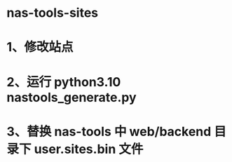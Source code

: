 # nas-tools-sites

# 1、修改站点

# 2、运行 python3.10 nastools_generate.py

# 3、替换 nas-tools 中 web/backend 目录下 user.sites.bin 文件
